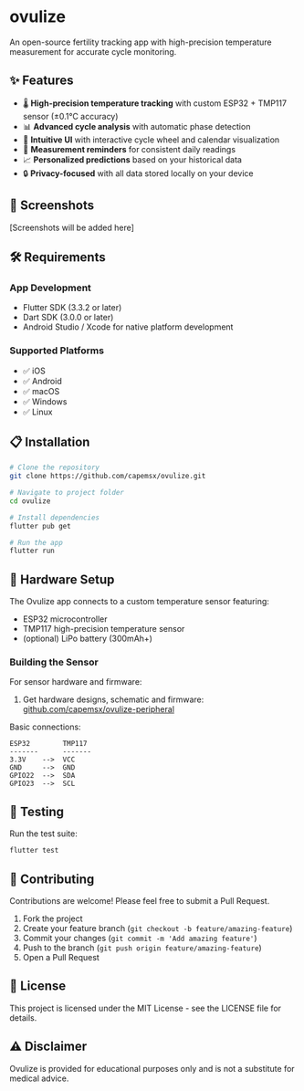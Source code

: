 # ovulize

An open-source fertility tracking app with high-precision temperature measurement for accurate cycle monitoring.

## ✨ Features

- 🌡️ **High-precision temperature tracking** with custom ESP32 + TMP117 sensor (±0.1°C accuracy)
- 📊 **Advanced cycle analysis** with automatic phase detection
- 📱 **Intuitive UI** with interactive cycle wheel and calendar visualization
- 🔔 **Measurement reminders** for consistent daily readings
- 📈 **Personalized predictions** based on your historical data
- 🔒 **Privacy-focused** with all data stored locally on your device

## 📱 Screenshots

[Screenshots will be added here]

## 🛠️ Requirements

### App Development

- Flutter SDK (3.3.2 or later)
- Dart SDK (3.0.0 or later)
- Android Studio / Xcode for native platform development

### Supported Platforms

- ✅ iOS
- ✅ Android 
- ✅ macOS
- ✅ Windows
- ✅ Linux

## 📋 Installation

```bash
# Clone the repository
git clone https://github.com/capemsx/ovulize.git

# Navigate to project folder
cd ovulize

# Install dependencies
flutter pub get

# Run the app
flutter run
```

## 🔌 Hardware Setup

The Ovulize app connects to a custom temperature sensor featuring:

- ESP32 microcontroller
- TMP117 high-precision temperature sensor
- (optional) LiPo battery (300mAh+)

### Building the Sensor

For sensor hardware and firmware:

1. Get hardware designs, schematic and firmware: [github.com/capemsx/ovulize-peripheral](https://github.com/capemsx/ovulize-peripheral)

Basic connections:
```
ESP32        TMP117
-------      -------
3.3V    -->  VCC
GND     -->  GND
GPIO22  -->  SDA
GPIO23  -->  SCL
```

## 🧪 Testing

Run the test suite:
```bash
flutter test
```

## 🤝 Contributing

Contributions are welcome! Please feel free to submit a Pull Request.

1. Fork the project
2. Create your feature branch (`git checkout -b feature/amazing-feature`)
3. Commit your changes (`git commit -m 'Add amazing feature'`)
4. Push to the branch (`git push origin feature/amazing-feature`)
5. Open a Pull Request

## 📄 License

This project is licensed under the MIT License - see the LICENSE file for details.

## ⚠️ Disclaimer

Ovulize is provided for educational purposes only and is not a substitute for medical advice.
